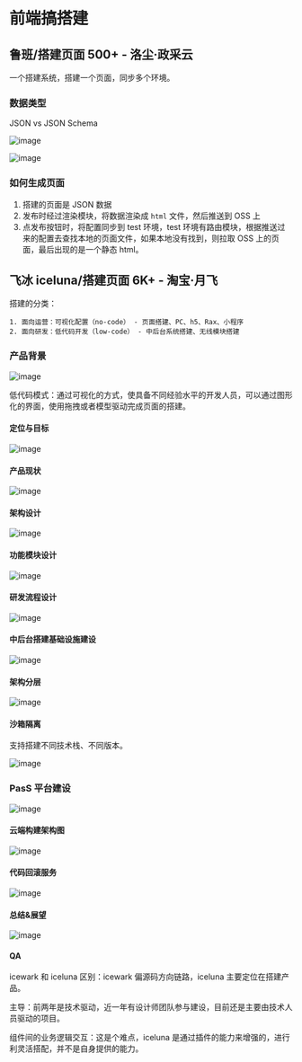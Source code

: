 # 前端搞搭建

## 鲁班/搭建页面 500+ - 洛尘·政采云

 一个搭建系统，搭建一个页面，同步多个环境。

 ### 数据类型

 JSON vs JSON Schema 

 ![image](http://shadows-mall.oss-cn-shenzhen.aliyuncs.com/images/assets/shared/7.jpg)

 ![image](http://shadows-mall.oss-cn-shenzhen.aliyuncs.com/images/assets/shared/8.jpg)

 ### 如何生成页面

 1. 搭建的页面是 JSON 数据 
 2. 发布时经过渲染模块，将数据渲染成 `html` 文件，然后推送到 OSS 上 
 3. 点发布按钮时，将配置同步到 test 环境，test 环境有路由模块，根据推送过来的配置去查找本地的页面文件，如果本地没有找到，则拉取 OSS 上的页面，最后出现的是一个静态 html。

 ## 飞冰 iceluna/搭建页面 6K+ - 淘宝·月飞

搭建的分类：

    1. 面向运营：可视化配置（no-code） - 页面搭建、PC、h5、Rax、小程序
    2. 面向研发：低代码开发（low-code） - 中后台系统搭建、无线模块搭建

### 产品背景

![image](http://shadows-mall.oss-cn-shenzhen.aliyuncs.com/images/assets/shared/9.jpg)

低代码模式：通过可视化的方式，使具备不同经验水平的开发人员，可以通过图形化的界面，使用拖拽或者模型驱动完成页面的搭建。

#### 定位与目标

![image](http://shadows-mall.oss-cn-shenzhen.aliyuncs.com/images/assets/shared/10.jpg)

#### 产品现状

![image](http://shadows-mall.oss-cn-shenzhen.aliyuncs.com/images/assets/shared/11.jpg)

#### 架构设计

![image](http://shadows-mall.oss-cn-shenzhen.aliyuncs.com/images/assets/shared/12.jpg)

#### 功能模块设计

![image](http://shadows-mall.oss-cn-shenzhen.aliyuncs.com/images/assets/shared/13.jpg)

#### 研发流程设计

![image](http://shadows-mall.oss-cn-shenzhen.aliyuncs.com/images/assets/shared/14.jpg)

#### 中后台搭建基础设施建设

![image](http://shadows-mall.oss-cn-shenzhen.aliyuncs.com/images/assets/shared/15.jpg)

#### 架构分层

![image](http://shadows-mall.oss-cn-shenzhen.aliyuncs.com/images/assets/shared/16.jpg)

#### 沙箱隔离

支持搭建不同技术栈、不同版本。

![image](http://shadows-mall.oss-cn-shenzhen.aliyuncs.com/images/assets/shared/17.jpg)

### PasS 平台建设

![image](http://shadows-mall.oss-cn-shenzhen.aliyuncs.com/images/assets/shared/18.jpg)

#### 云端构建架构图

![image](http://shadows-mall.oss-cn-shenzhen.aliyuncs.com/images/assets/shared/19.jpg)

#### 代码回滚服务

![image](http://shadows-mall.oss-cn-shenzhen.aliyuncs.com/images/assets/shared/20.jpg)

#### 总结&展望

![image](http://shadows-mall.oss-cn-shenzhen.aliyuncs.com/images/assets/shared/21.jpg)

#### QA

icewark 和 iceluna 区别：icewark 偏源码方向链路，iceluna 主要定位在搭建产品。

主导：前两年是技术驱动，近一年有设计师团队参与建设，目前还是主要由技术人员驱动的项目。

组件间的业务逻辑交互：这是个难点，iceluna 是通过插件的能力来增强的，进行利灵活搭配，并不是自身提供的能力。

